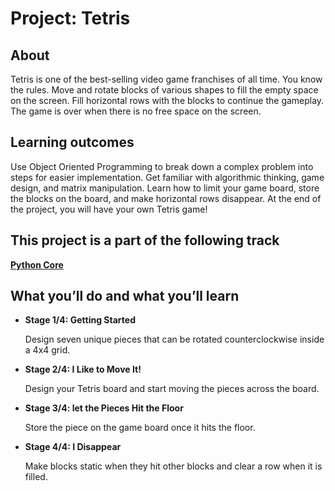 <h1>Project: Tetris</h1>

<h2>About</h2>
<p>Tetris is one of the best-selling video game franchises of all time. You know the rules. Move and rotate blocks of various shapes to fill the empty space on the screen. Fill horizontal rows with the blocks to continue the gameplay. The game is over when there is no free space on the screen.</p>

<h2>Learning outcomes</h2>
<p>Use Object Oriented Programming to break down a complex problem into steps for easier implementation. Get familiar with algorithmic thinking, game design, and matrix manipulation. Learn how to limit your game board, store the blocks on the board, and make horizontal rows disappear. At the end of the project, you will have your own Tetris game!</p>

<h2>This project is a part of the following track</h2>
<p><b><a href=https://hyperskill.org/tracks/2>Python Core</a></b></p>

<h2>What you’ll do and what you’ll learn</h2>
<ul>
  <li><b>Stage 1/4: Getting Started</b><p>Design seven unique pieces that can be rotated counterclockwise inside a 4x4 grid.</p></li>
  <li><b>Stage 2/4: I Like to Move It!</b><p>Design your Tetris board and start moving the pieces across the board.</p></li>
  <li><b>Stage 3/4: let the Pieces Hit the Floor</b><p>Store the piece on the game board once it hits the floor.</p></li>
  <li><b>Stage 4/4: I Disappear</b><p>Make blocks static when they hit other blocks and clear a row when it is filled.</p></li>
</ul>
